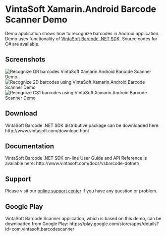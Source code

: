 <h1>VintaSoft Xamarin.Android Barcode Scanner Demo</h1>

Demo application shows how to recognize barcodes in Android application. Demo uses functionality of <a href="http://www.vintasoft.com/vsbarcode-dotnet-index.html">VintaSoft Barcode .NET SDK</a>. Source codes for C# are available.

<h2>Screenshots</h2>
<img src="https://www.vintasoft.com/files/forums/VintaSoft_Barcode_Scanner_Application_v1_0_0_1/01-Recognize_QR_barcodes.png" alt="Recognize QR barcodes VintaSoft Xamarin.Android Barcode Scanner Demo">

<img src="https://www.vintasoft.com/files/forums/VintaSoft_Barcode_Scanner_Application_v1_0_0_1/04-Recognize_2d_barcodes.png" alt="Recognize 2D barcodes using VintaSoft Xamarin.Android Barcode Scanner Demo">

<img src="https://www.vintasoft.com/files/forums/VintaSoft_Barcode_Scanner_Application_v1_0_0_1/05-Recognize_GS1_barcodes.png" alt="Recognize GS1 barcodes using VintaSoft Xamarin.Android Barcode Scanner Demo">


<h2>Download</h2>
VintaSoft Barcode .NET SDK distributive package can be downloaded here: http://www.vintasoft.com/download.html


<h2>Documentation</h2>
VintaSoft Barcode .NET SDK on-line User Guide and API Reference is available here: http://www.vintasoft.com/docs/vsbarcode-dotnet/


<h2>Support</h2>
Please visit our <a href="https://www.vintasoft.com/support/">online support center</a> if you have any question or problem.


<h2>Google Play</h2>
VintaSoft Barcode Scanner application, which is based on this demo, can be downloaded from Google Play: https://play.google.com/store/apps/details?id=com.vintasoft.barcodescanner

